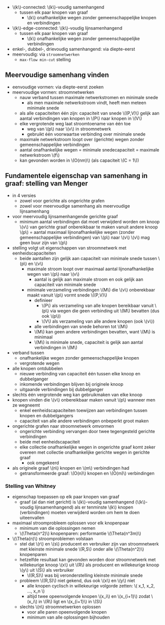 
* \\(k\\)-connected: \\(k\\)-voudig samenhangend
    * tussen elk paar knopen van graaf
        * \\(k\\) onafhankelijke wegen zonder gemeenschappelijke knopen en verbindingen
* \\(k\\)-edge-connected: \\(k\\)-voudig lijnsamenhangend
    * tussen elk paar knopen van graaf
        * \\(k\\) onafhankelijke wegen zonder gemeenschappelijke verbindingen
* enkel-, dubbel-, drievoudig samenhangend: via diepte-eerst
* meervoudig: via `stroomnetwerken`
    * `max-flow min-cut` stelling

## Meervoudige samenhang vinden

* eenvoudige vormen: via diepte-eerst zoeken
* meervoudige vormen: stroomnetwerken
    * nauw verband tussen maximale netwerkstromen en minimale snede
        * als men maximale netwerkstroom vindt, heeft men meteen minimale snede
    * als alle capaciteiten één zijn: capaciteit van snede \\((P,V)\\) gelijk aan aantal verbindingen van knopen in \\(P\\) naar knopen in \\(V\\)
    * elke vergrotende weg laat stroomtoename van één toe
        * weg van \\(p\\) naar \\(v\\) in stroomnetwerk
        * gebruikt één voorwaartse verbinding over minimale snede
    * maximale netwerkstroom loopt over (gerichte) wegen zonder gemeenschappelijke verbindingen
    * aantal onafhankelijke wegen
      = minimale snedecapaciteit
      = maximale netwerkstroom \\(f\\)
    * kan gevonden worden in \\(O(nm)\\) (als capaciteit \\(C = 1\\))

## Fundamentele eigenschap van samenhang in graaf: stelling van Menger

* in 4 versies
    * zowel voor gerichte als ongerichte grafen
    * zowel voor meervoudige samenhang als meervoudige lijnsamenhang
* voor meervoudig lijnsamenhangende gerichte graaf
    * minimum aantal verbindingen dat moet verwijderd worden om knoop \\(v\\) van gerichte graaf onbereikbaar te maken vanuit andere knoop \\(p\\)
      = aantal maximaal lijnonafhankelijke wegen (zonder gemeenschappelijke verbindingen) van \\(p\\) naar \\(v\\)
      \\(v\\) mag geen buur zijn van \\(p\\)
* stelling volgt uit eigenschappen van stroomnetwerk met eenheidscapaciteiten
    * beide aantallen zijn gelijk aan capaciteit van minimale snede tussen \\(p\\) en \\(v\\)
        * maximale stroom loopt over maximaal aantal lijnonafhankelijke wegen van \\(p\\) naar \\(v\\)
            * aantal is gelijk aan maximale stroom en ook gelijk aan capaciteit van minimale snede
        * minimale verzameling verbindingen \\(M\\) die \\(v\\) onberekbaar maakt vanuit \\(p\\) vormt snede \\((P,V)\\)
            * definieer
                * \\(P\\) als verzameling van alle knopen bereikbaar vanuit \\(p\\) via wegen die geen verbinding uit \\(M\\) bevatten (dus ook \\(p\\))
                * \\(V\\) als verzameling van alle andere knopen (ook \\(v\\))
            * alle verbindingen van snede behoren tot \\(M\\)
            * \\(M\\) kan geen andere verbindingen bevatten, want \\(M\\) is minimaal
            * \\(M\\) is minimale snede, capaciteit is gelijk aan aantal verbindingen in \\(M\\)
* verband tussen
    * onafhankelijke wegen zonder gemeenschappelijke knopen
    * vergrotende wegen
* alle knopen ontdubbelen   
    * nieuwe verbinding van capaciteit één tussen elke knoop en dubbelganger
    * inkomende verbindingen blijven bij originele knoop
    * uitgaande verbindingen bij dubbelganger
* slechts één vergrotende weg kan gebruikmaken van elke knoop
* knopen vinden die \\(v\\) onbereikbaar maken vanuit \\(p\\) wanneer men ze wegneemt
    * enkel eenheidscapaciteiten toewijzen aan verbindingen tussen knopen en dubbelgangers
    * capaciteit van alle andere verbindingen onbeperkt groot maken
* ongerichte grafen naar stroomnetwerk omvormen
    * ongerichte verbinding vervangen door twee tegengesteld gerichte verbindingen
    * beide met eenheidscapaciteit
    * elke collectie onafhankelijke wegen in ongerichte graaf komt zeker overeen met collectie onafhankelijke gerichte wegen in gerichte graaf
        * ook omgekeerd
* als originele graaf \\(n\\) knopen en \\(m\\) verbindingen had
    * getransformeerde graaf: \\(O(n)\\) knopen en \\(O(m)\\) verbindingen

### Stelling van Whitney

* eigenschap toepassen op elk paar knopen van graaf
    * graaf (al dan niet gericht) is \\(k\\)-voudig samenhangend (\\(k\\)-voudig lijnsamenhangend)
      als er tenminste \\(k\\) knopen (verbindingen) moeten verwijderd worden om hem te doen uiteenvallen
* maximaal stroomprobleem oplossen voor elk knopenpaar
    * minimum van die oplossingen nemen
    * \\(\Theta(n^2)\\) knopenparen: performantie \\(\Theta(n^3m)\\)
* \\(\Theta(n)\\) stroomproblemen volstaan
    * stel dat \\(r\\) en \\(s\\) producent en verbruiker zijn van stroomnetwerk met kleinste minimale snede \\(R,S\\) onder alle \\(\Theta(n^2)\\) knopenparen
    * hetzelfde resultaat kan gevonden worden door stroomnetwerk met willekeurige knoop \\(x\\) uit \\(R\\) als producent en willekeurige knoop \\(y\\) uit \\(S\\) als verbruiker
        * \\((R,S)\\) was bij veronderstelling kleinste minimale snede
    * probleem \\((R,S)\\) niet gekend, dus ook \\(x\\) en \\(y\\) niet
        * alle knopen cyclisch in willekeurige volgorde zetten: \\( x_1, x_2, ..., x_n \\)
        * altijd twee opeenvolgende knopen \\(x_i\\) en \\(x_{i+1}\\) zodat \\(x_i\\) in \\(R\\) ligt en \\(x_{i+1}\\) in \\(S\\)
    * slechts \\(n\\) stroomnetwerken oplossen
        * voor alle paren opeenvolgende knopen
        * minimum van alle oplossingen bijhouden


